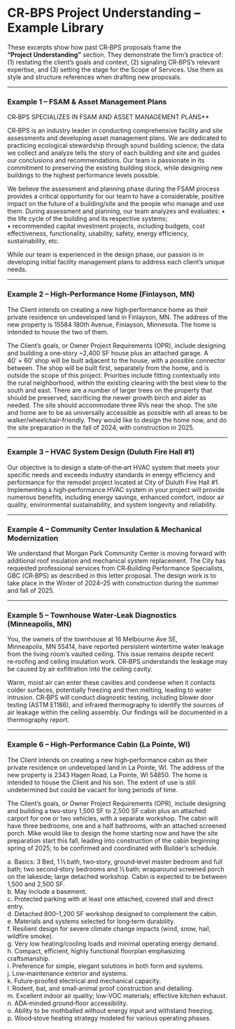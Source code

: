 # CR‑BPS Project Understanding – Example Library

These excerpts show how past CR‑BPS proposals frame the **“Project Understanding”** section. They demonstrate the firm’s practice of: (1) restating the client’s goals and context, (2) signaling CR‑BPS’s relevant expertise, and (3) setting the stage for the Scope of Services. Use them as style and structure references when drafting new proposals.

---

### Example 1 – FSAM & Asset Management Plans

CR‑BPS SPECIALIZES IN FSAM AND ASSET MANAGEMENT PLANS\*\*

CR‑BPS is an industry leader in conducting comprehensive facility and site assessments and developing asset management plans. We are dedicated to practicing ecological stewardship through sound building science; the data we collect and analyze tells the story of each building and site and guides our conclusions and recommendations. Our team is passionate in its commitment to preserving the existing building stock, while designing new buildings to the highest performance levels possible.

We believe the assessment and planning phase during the FSAM process provides a critical opportunity for our team to have a considerable, positive impact on the future of a building/site and the people who manage and use them. During assessment and planning, our team analyzes and evaluates:
• the life cycle of the building and its respective systems;  
• recommended capital investment projects, including budgets, cost effectiveness, functionality, usability, safety, energy efficiency, sustainability, etc.

While our team is experienced in the design phase, our passion is in developing initial facility management plans to address each client’s unique needs.

---

### Example 2 – High‑Performance Home (Finlayson, MN)

The Client intends on creating a new high‑performance home as their private residence on undeveloped land in Finlayson, MN. The address of the new property is 15584 180th Avenue, Finlayson, Minnesota. The home is intended to house the two of them.

The Client’s goals, or Owner Project Requirements (OPR), include designing and building a one‑story ~2,400 SF house plus an attached garage. A 40′ × 60′ shop will be built adjacent to the house, with a possible connector between. The shop will be built first, separately from the home, and is outside the scope of this project. Priorities include fitting contextually into the rural neighborhood, within the existing clearing with the best view to the south and east. There are a number of larger trees on the property that should be preserved, sacrificing the newer growth birch and alder as needed. The site should accommodate three RVs near the shop. The site and home are to be as universally accessible as possible with all areas to be walker/wheelchair‑friendly. They would like to design the home now, and do the site preparation in the fall of 2024, with construction in 2025.

---

### Example 3 – HVAC System Design (Duluth Fire Hall #1)

Our objective is to design a state‑of‑the‑art HVAC system that meets your specific needs and exceeds industry standards in energy efficiency and performance for the remodel project located at City of Duluth Fire Hall #1. Implementing a high‑performance HVAC system in your project will provide numerous benefits, including energy savings, enhanced comfort, indoor air quality, environmental sustainability, and system longevity and reliability.

---

### Example 4 – Community Center Insulation & Mechanical Modernization

We understand that Morgan Park Community Center is moving forward with additional roof insulation and mechanical system replacement. The City has requested professional services from CR‑Building Performance Specialists, GBC (CR‑BPS) as described in this letter proposal. The design work is to take place in the Winter of 2024–25 with construction during the summer and fall of 2025.

---

### Example 5 – Townhouse Water‑Leak Diagnostics (Minneapolis, MN)

You, the owners of the townhouse at 16 Melbourne Ave SE, Minneapolis, MN 55414, have reported persistent wintertime water leakage from the living room’s vaulted ceiling. This issue remains despite recent re‑roofing and ceiling insulation work. CR‑BPS understands the leakage may be caused by air exfiltration into the ceiling cavity.

Warm, moist air can enter these cavities and condense when it contacts colder surfaces, potentially freezing and then melting, leading to water intrusion. CR‑BPS will conduct diagnostic testing, including blower door testing (ASTM E1186), and infrared thermography to identify the sources of air leakage within the ceiling assembly. Our findings will be documented in a thermography report.

---

### Example 6 – High‑Performance Cabin (La Pointe, WI)

The Client intends on creating a new high‑performance cabin as their private residence on undeveloped land in La Pointe, WI. The address of the new property is 2343 Hagen Road, La Pointe, WI 54850. The home is intended to house the Client and his son. The extent of use is still undetermined but could be vacant for long periods of time.

The Client’s goals, or Owner Project Requirements (OPR), include designing and building a two‑story 1,500 SF to 2,500 SF cabin plus an attached carport for one or two vehicles, with a separate workshop. The cabin will have three bedrooms, one and a half bathrooms, with an attached screened porch. Mike would like to design the home starting now and have the site preparation start this fall, leading into construction of the cabin beginning spring of 2025; to be confirmed and coordinated with Builder’s schedule.

a. Basics: 3 Bed, 1 ½ bath, two‑story, ground‑level master bedroom and full bath; two second‑story bedrooms and ½ bath; wraparound screened porch on the lakeside; large detached workshop. Cabin is expected to be between 1,500 and 2,500 SF.  
b. May include a basement.  
c. Protected parking with at least one attached, covered stall and direct entry.  
d. Detached 800–1,200 SF workshop designed to complement the cabin.  
e. Materials and systems selected for long‑term durability.  
f. Resilient design for severe climate change impacts (wind, snow, hail, wildfire smoke).  
g. Very low heating/cooling loads and minimal operating energy demand.  
h. Compact, efficient, highly functional floorplan emphasizing craftsmanship.  
i. Preference for simple, elegant solutions in both form and systems.  
j. Low‑maintenance exterior and systems.  
k. Future‑proofed electrical and mechanical capacity.  
l. Rodent, bat, and small‑animal proof construction and detailing.  
m. Excellent indoor air quality; low‑VOC materials; effective kitchen exhaust.  
n. ADA‑minded ground‑floor accessibility.  
o. Ability to be mothballed without energy input and withstand freezing.  
p. Wood‑stove heating strategy modeled for various operating phases.
